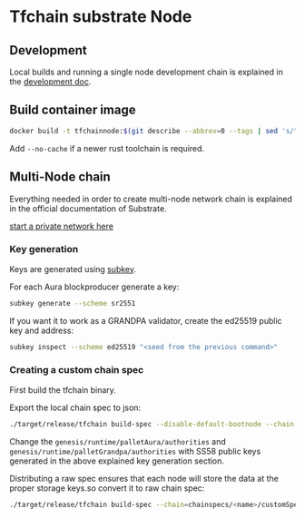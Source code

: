 # Tfchain substrate Node

## Development

Local builds and running a single node development chain is explained in the [development doc](./development.m).

## Build container image

```sh
docker build -t tfchainnode:$(git describe --abbrev=0 --tags | sed 's/^v//') .
```

Add `--no-cache` if a newer rust toolchain is required.

## Multi-Node chain

Everything needed in order to create multi-node network chain is explained in the official documentation of Substrate.

[start a private network here](https://substrate.dev/docs/en/tutorials/start-a-private-network/)

### Key generation

Keys are generated using [subkey](https://substrate.dev/docs/en/knowledgebase/integrate/subkey).

For each Aura blockproducer generate a key:

```sh
subkey generate --scheme sr2551
```

If you want it to work as a GRANDPA validator, create the ed25519 public key and address:

```sh
subkey inspect --scheme ed25519 "<seed from the previous command>"
```

### Creating a custom chain spec

First build the tfchain binary.

Export the local chain spec to json:

```sh
./target/release/tfchain build-spec --disable-default-bootnode --chain local > chainspecs/<name>/chainSpec.json
```

Change the `genesis/runtime/palletAura/authorities` and  `genesis/runtime/palletGrandpa/authorities` with SS58 public keys generated in the above explained key generation section.

Distributing a raw spec ensures that each node will store the data at the proper storage keys.so convert it to raw chain spec:

```sh
./target/release/tfchain build-spec --chain=chainspecs/<name>/customSpec.json --raw --disable-default-bootnode > ichainspecs/<name>/chainSpecRaw.json
```
